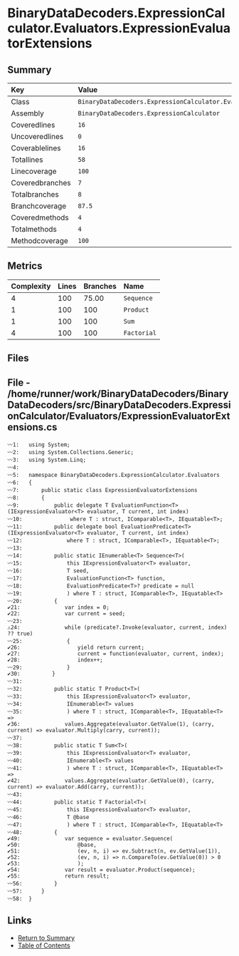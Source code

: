 ﻿# BinaryDataDecoders.ExpressionCalculator.Evaluators.ExpressionEvaluatorExtensions

## Summary

| Key             | Value                                                                              |
| :-------------- | :--------------------------------------------------------------------------------- |
| Class           | `BinaryDataDecoders.ExpressionCalculator.Evaluators.ExpressionEvaluatorExtensions` |
| Assembly        | `BinaryDataDecoders.ExpressionCalculator`                                          |
| Coveredlines    | `16`                                                                               |
| Uncoveredlines  | `0`                                                                                |
| Coverablelines  | `16`                                                                               |
| Totallines      | `58`                                                                               |
| Linecoverage    | `100`                                                                              |
| Coveredbranches | `7`                                                                                |
| Totalbranches   | `8`                                                                                |
| Branchcoverage  | `87.5`                                                                             |
| Coveredmethods  | `4`                                                                                |
| Totalmethods    | `4`                                                                                |
| Methodcoverage  | `100`                                                                              |

## Metrics

| Complexity | Lines | Branches | Name        |
| :--------- | :---- | :------- | :---------- |
| 4          | 100   | 75.00    | `Sequence`  |
| 1          | 100   | 100      | `Product`   |
| 1          | 100   | 100      | `Sum`       |
| 4          | 100   | 100      | `Factorial` |

## Files

## File - /home/runner/work/BinaryDataDecoders/BinaryDataDecoders/src/BinaryDataDecoders.ExpressionCalculator/Evaluators/ExpressionEvaluatorExtensions.cs

```CSharp
〰1:   using System;
〰2:   using System.Collections.Generic;
〰3:   using System.Linq;
〰4:   
〰5:   namespace BinaryDataDecoders.ExpressionCalculator.Evaluators
〰6:   {
〰7:       public static class ExpressionEvaluatorExtensions
〰8:       {
〰9:           public delegate T EvaluationFunction<T>(IExpressionEvaluator<T> evaluator, T current, int index)
〰10:               where T : struct, IComparable<T>, IEquatable<T>;
〰11:          public delegate bool EvaluationPredicate<T>(IExpressionEvaluator<T> evaluator, T current, int index)
〰12:              where T : struct, IComparable<T>, IEquatable<T>;
〰13:  
〰14:          public static IEnumerable<T> Sequence<T>(
〰15:              this IExpressionEvaluator<T> evaluator,
〰16:              T seed,
〰17:              EvaluationFunction<T> function,
〰18:              EvaluationPredicate<T>? predicate = null
〰19:              ) where T : struct, IComparable<T>, IEquatable<T>
〰20:          {
✔21:              var index = 0;
✔22:              var current = seed;
〰23:  
⚠24:              while (predicate?.Invoke(evaluator, current, index) ?? true)
〰25:              {
✔26:                  yield return current;
✔27:                  current = function(evaluator, current, index);
✔28:                  index++;
〰29:              }
✔30:          }
〰31:  
〰32:          public static T Product<T>(
〰33:              this IExpressionEvaluator<T> evaluator,
〰34:              IEnumerable<T> values
〰35:              ) where T : struct, IComparable<T>, IEquatable<T> =>
✔36:              values.Aggregate(evaluator.GetValue(1), (carry, current) => evaluator.Multiply(carry, current));
〰37:  
〰38:          public static T Sum<T>(
〰39:              this IExpressionEvaluator<T> evaluator,
〰40:              IEnumerable<T> values
〰41:              ) where T : struct, IComparable<T>, IEquatable<T> =>
✔42:              values.Aggregate(evaluator.GetValue(0), (carry, current) => evaluator.Add(carry, current));
〰43:  
〰44:          public static T Factorial<T>(
〰45:              this IExpressionEvaluator<T> evaluator,
〰46:              T @base
〰47:              ) where T : struct, IComparable<T>, IEquatable<T>
〰48:          {
✔49:              var sequence = evaluator.Sequence(
✔50:                  @base,
✔51:                  (ev, n, i) => ev.Subtract(n, ev.GetValue(1)),
✔52:                  (ev, n, i) => n.CompareTo(ev.GetValue(0)) > 0
✔53:                  );
✔54:              var result = evaluator.Product(sequence);
✔55:              return result;
〰56:          }
〰57:      }
〰58:  }
```

## Links

* [Return to Summary](Summary.md)
* [Table of Contents](../TOC.md)

